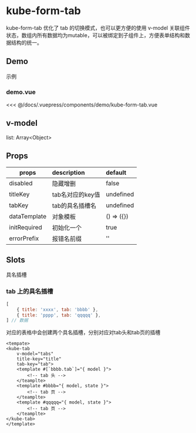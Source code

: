 # kube-form-tab

kube-form-tab 优化了 tab 的切换模式，也可以更方便的使用 v-model 关联组件状态，数组内所有数据均为mutable，可以被绑定到子组件上，方便表单结构和数据结构的统一。

## Demo
示例

<demo-kube-form-tab />

### demo.vue
<<< @/docs/.vuepress/components/demo/kube-form-tab.vue

## v-model
list: Array\<Object\>

## Props
| props   | description | default |
| ------------- |:-------------| :-----|
| disabled | 隐藏增删 | false | 
| titleKey | tab名对应的key值 | undefined | 
| tabKey | tab的具名插槽名 | undefined | 
| dataTemplate | 对象模板 | () => ({}) | 
| initRequired | 初始化一个 | true | 
| errorPrefix | 报错名前缀 | '' | 

## Slots
具名插槽

### tab 上的具名插槽
```javascript
[ 
    { title: 'xxxx', tab: 'bbbb' },
    { title: 'pppp', tab: 'qqqqq' },
] // 数据
```
对应的表格中会创建两个具名插槽，分别对应对tab头和tab页的插槽
``` vue
<tempate>
<kube-tab 
    v-model="tabs" 
    title-key="title"
    tab-key="tab">
    <template #[`bbbb.tab`]="{ model }">
        <!-- tab 头 -->
    </teamplte>
    <template #bbbb="{ model, state }">
        <!-- tab 页 -->
    </teamplte>
    <template #qqqqq="{ model, state }">
        <!-- tab 页 -->
    </teamplte>
</kube-tab>
</template>
```
